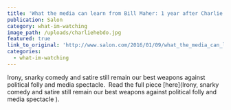 ```yaml
---
title: 'What the media can learn from Bill Maher: 1 year after Charlie Hebdo attack, satirists still taking risks news outlets won’t'
publication: Salon
category: what-im-watching
image_path: /uploads/charliehebdo.jpg
featured: true
link_to_original: 'http://www.salon.com/2016/01/09/what_the_media_can_learn_from_bill_maher_1_year_after_charlie_hebdo_attack_satirists_still_taking_risks_news_outlets_wont/'
categories:
  - what-im-watching
---
```

Irony, snarky comedy and satire still remain our best weapons against political folly and media spectacle.&nbsp; Read the full piece [here](Irony, snarky comedy and satire still remain our best weapons against political folly and media spectacle ).